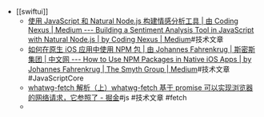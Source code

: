 - [[swiftui]]
	- [使用 JavaScript 和 Natural Node.js 构建情感分析工具 | 由 Coding Nexus | Medium --- Building a Sentiment Analysis Tool in JavaScript with Natural Node.js | by Coding Nexus | Medium](https://medium.com/@codingnexus/building-a-sentiment-analysis-tool-in-javascript-with-natural-node-js-9598bc0985e3)#技术文章
	- [如何在原生 iOS 应用中使用 NPM 包 | 由 Johannes Fahrenkrug | 斯密斯集团 | 中文网 --- How to Use NPM Packages in Native iOS Apps | by Johannes Fahrenkrug | The Smyth Group | Medium](https://medium.com/the-smyth-group/how-to-use-npm-packages-in-native-ios-apps-9af7e31d8345)#技术文章 #JavaScriptCore
	- [whatwg-fetch 解析（上）whatwg-fetch 基于 promise 可以实现浏览器的网络请求，它参照了 - 掘金](https://juejin.cn/post/7226357340059648061?from=search-suggest)#js #技术文章 #fetch
	-